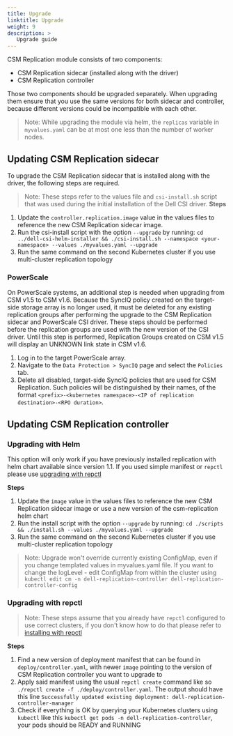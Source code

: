 ```yaml
---
title: Upgrade
linktitle: Upgrade
weight: 9
description: >
   Upgrade guide
---
```


CSM Replication module consists of two components: 
* CSM Replication sidecar (installed along with the driver) 
* CSM Replication controller

Those two components should be upgraded separately. When upgrading them ensure that you use the same versions for both sidecar and
controller, because different versions could be incompatible with each other. 

> Note: While upgrading the module via helm, the `replicas` variable in `myvalues.yaml` can be at most one less than the number of worker nodes.
## Updating CSM Replication sidecar

To upgrade the CSM Replication sidecar that is installed along with the driver, the following steps are required. 

>Note: These steps refer to the values file and `csi-install.sh` script that was used during the initial installation of the Dell CSI driver.
**Steps**

1. Update the `controller.replication.image` value in the values files to reference the new CSM Replication sidecar image.
2. Run the csi-install script with the option `--upgrade` by running: `cd ../dell-csi-helm-installer && ./csi-install.sh --namespace <your-namespace> --values ./myvalues.yaml --upgrade`
3. Run the same command on the second Kubernetes cluster if you use multi-cluster replication topology

### PowerScale

On PowerScale systems, an additional step is needed when upgrading from CSM v1.5 to CSM v1.6. Because the SyncIQ policy created on the target-side storage array is no longer used, it must be deleted for any existing replication groups after performing the upgrade to the CSM Replication sidecar and PowerScale CSI driver. These steps should be performed before the replication groups are used with the new version of the CSI driver. Until this step is performed, Replication Groups created on CSM v1.5 will display an UNKNOWN link state in CSM v1.6.

1. Log in to the target PowerScale array. 
2. Navigate to the `Data Protection > SyncIQ` page and select the `Policies` tab.
3. Delete all disabled, target-side SyncIQ policies that are used for CSM Replication. Such policies will be distinguished by their names, of the format `<prefix>-<kubernetes namespace>-<IP of replication destination>-<RPO duration>`.

## Updating CSM Replication controller

### Upgrading with Helm

This option will only work if you have previously installed replication with helm chart available since version 1.1. If you used simple manifest or `repctl` please use [upgrading with repctl](#upgrading-with-repctl)

**Steps**
1. Update the `image` value in the values files to reference the new CSM Replication sidecar image or use a new version of the csm-replication helm chart
2. Run the install script with the option `--upgrade` by running: `cd ./scripts && ./install.sh --values ./myvalues.yaml --upgrade`
3. Run the same command on the second Kubernetes cluster if you use multi-cluster replication topology

> Note: Upgrade won't override currently existing ConfigMap, even if you change templated values in myvalues.yaml file. If you want to change the logLevel - edit ConfigMap from within the cluster using `kubectl edit cm -n dell-replication-controller dell-replication-controller-config`


### Upgrading with repctl

> Note: These steps assume that you already have `repctl` configured to use correct clusters, if you don't know how to do that please refer to [installing with repctl](../deployment/install-repctl) 

**Steps**
1. Find a new version of deployment manifest that can be found in `deploy/controller.yaml`, with newer `image` pointing to the version of CSM Replication controller you want to upgrade to 
2. Apply said manifest using the usual `repctl create` command like so 
`./repctl create -f ./deploy/controller.yaml`. The output should have this line `Successfully updated existing deployment: dell-replication-controller-manager` 
3. Check if everything is OK by querying your Kubernetes clusters using `kubectl` like this `kubectl get pods -n dell-replication-controller`, your pods should be READY and RUNNING
